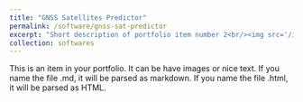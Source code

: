 ```yaml
---
title: "GNSS Satellites Predictor"
permalink: /software/gnss-sat-predictor
excerpt: "Short description of portfolio item number 2<br/><img src='/images/500x300.png'>"
collection: softwares
---
```


This is an item in your portfolio. It can be have images or nice text. If you name the file .md, it will be parsed as markdown. If you name the file .html, it will be parsed as HTML. 
